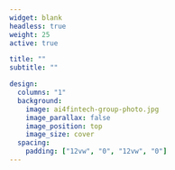 ```yaml
---
widget: blank
headless: true
weight: 25
active: true

title: ""
subtitle: ""

design:
  columns: "1"
  background:
    image: ai4fintech-group-photo.jpg
    image_parallax: false
    image_position: top
    image_size: cover
  spacing:
    padding: ["12vw", "0", "12vw", "0"]
---
```

